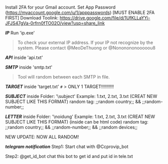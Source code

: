 Install 2FA for your Gmail account.
Set App Password (https://myaccount.google.com/u/1/apppasswords)
[MUST ENABLE 2FA FIRST]
Download Toolink:
https://drive.google.com/file/d/1UfKLLaYYi-JFJS47gVa-0rfrn0fTO02O/view?usp=share_link

*****IP*****
Run 'ip.exe'
> To check your external IP address. If your IP not recognize by the system.
Please contact @MeoDeThuong or @Nononononooooou8


*****API*****
inside 'api.txt'


*****SMTP*****
inside 'smtp.txt'
> Tool will random between each SMTP in file.


*****TARGET*****
inside 'target.txt'
`#` > ONLY 1 TARGET!!!!!!!!!!


*****SUBJECT*****
inside Folder: '\subject'
Example: 1.txt, 2.txt, 3.txt (CREAT NEW SUBJECT LIKE THIS FORMAT)
random tag:  ;;random country;; && ;;random-number;;


*****LETTER*****
inside Folder: '\noidung'
Example: 1.txt, 2.txt, 3.txt (CREAT NEW SUBJECT LIKE THIS FORMAT) (inside can be html code)
random tag:  ;;random country;; && ;;random-number;; && ;;random devices;;


NEW UPDATE: NOW ALL RANDOM!


*****telegram notification*****
Step1: Start chat with @Ccprovip_bot

Step2: @get_id_bot
chat this bot to get id and put id in tele.txt

